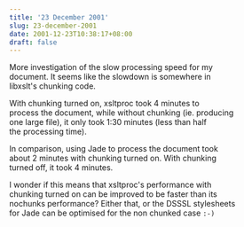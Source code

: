 ```yaml
---
title: '23 December 2001'
slug: 23-december-2001
date: 2001-12-23T10:38:17+08:00
draft: false
---
```


More investigation of the slow processing speed for my\
document. It seems like the slowdown is somewhere in\
libxslt\'s chunking code.

With chunking turned on, xsltproc took 4 minutes to\
process the document, while without chunking (ie. producing\
one large file), it only took 1:30 minutes (less than half\
the processing time).

In comparison, using Jade to process the document took\
about 2 minutes with chunking turned on. With chunking\
turned off, it took 4 minutes.

I wonder if this means that xsltproc\'s performance with\
chunking turned on can be improved to be faster than its\
nochunks performance? Either that, or the DSSSL stylesheets\
for Jade can be optimised for the non chunked case `:-)`

